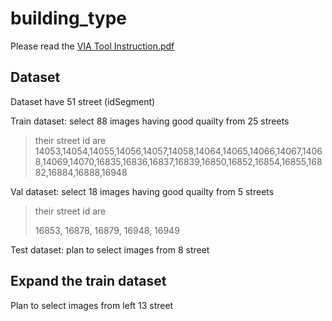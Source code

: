 # building_type

Please read the [VIA Tool Instruction.pdf](https://github.com/luoyaxiong/building_type/blob/main/VIA%20Tool%20Instruction.pdf)





## Dataset

Dataset have 51 street (idSegment)

Train dataset: select 88 images having good quailty from 25 streets

>  their street id are 14053,14054,14055,14056,14057,14058,14064,14065,14066,14067,14068,14069,14070,16835,16836,16837,16839,16850,16852,16854,16855,16882,16884,16888,16948

Val dataset: select 18 images having good quailty from 5  streets 

>  their street id are 
>
> 16853, 16878, 16879, 16948, 16949

Test dataset: plan to select images from 8 street



## Expand the train dataset

Plan to select images from left 13 street
